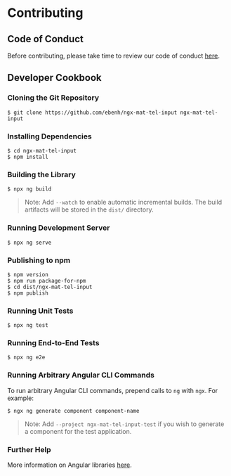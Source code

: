 # Contributing

## Code of Conduct

Before contributing, please take time to review our code of conduct [here](CODE_OF_CONDUCT.md).

## Developer Cookbook

### Cloning the Git Repository

    $ git clone https://github.com/ebenh/ngx-mat-tel-input ngx-mat-tel-input 

### Installing Dependencies

    $ cd ngx-mat-tel-input
    $ npm install

### Building the Library

    $ npx ng build

> Note: Add `--watch` to enable automatic incremental builds. The build artifacts will be stored in the `dist/` directory.

### Running Development Server

    $ npx ng serve

### Publishing to npm

    $ npm version
    $ npm run package-for-npm
    $ cd dist/ngx-mat-tel-input
    $ npm publish

### Running Unit Tests

    $ npx ng test

### Running End-to-End Tests

    $ npx ng e2e

### Running Arbitrary Angular CLI Commands

To run arbitrary Angular CLI commands, prepend calls to `ng` with `ngx`. For example:

    $ ngx ng generate component component-name

> Note: Add `--project ngx-mat-tel-input-test` if you wish to generate a component for the test application.

### Further Help

More information on Angular libraries [here](https://angular.io/guide/creating-libraries).
